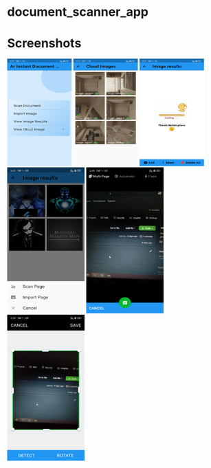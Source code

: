 # document_scanner_app

# Screenshots
<img src="https://github.com/rahamanar/document_scanner_app/blob/main/Screenshot1.png" width="150" height="250">          <img src="https://github.com/rahamanar/document_scanner_app/blob/main/Screenshot2.png" width="150" height="250">          <img src="https://github.com/rahamanar/document_scanner_app/blob/main/Screenshot3.png" width="150" height="250">
<br/>
<img src="https://github.com/rahamanar/document_scanner_app/blob/main/Screenshot4.png" width="180" height="340">          <img src="https://github.com/rahamanar/document_scanner_app/blob/main/Screenshot5.png" width="180" height="340">          <img src="https://github.com/rahamanar/document_scanner_app/blob/main/Screenshot6.png" width="180" height="340">
